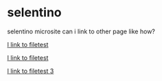 # selentino
selentino microsite
can i link to other page like how?

[I link to filetest](filetest)

[I link to filetest](elcash.github.io/selentino/filetest)

[I link to filetest 3](http://elcash.github.io/selentino/filetest)
